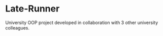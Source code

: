 # Late-Runner
University OOP project developed in collaboration with 3 other university colleagues.
